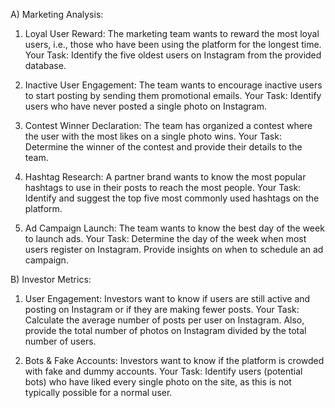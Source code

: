 A) Marketing Analysis:

1.	Loyal User Reward: The marketing team wants to reward the most loyal users, i.e., those who have been using the platform for the longest time.
Your Task: Identify the five oldest users on Instagram from the provided database.

2.	Inactive User Engagement: The team wants to encourage inactive users to start posting by sending them promotional emails.
Your Task: Identify users who have never posted a single photo on Instagram.

3.	Contest Winner Declaration: The team has organized a contest where the user with the most likes on a single photo wins.
Your Task: Determine the winner of the contest and provide their details to the team.

4.	Hashtag Research: A partner brand wants to know the most popular hashtags to use in their posts to reach the most people.
Your Task: Identify and suggest the top five most commonly used hashtags on the platform.

5.	Ad Campaign Launch: The team wants to know the best day of the week to launch ads.
Your Task: Determine the day of the week when most users register on Instagram. Provide insights on when to schedule an ad campaign.


B) Investor Metrics:

1.	User Engagement: Investors want to know if users are still active and posting on Instagram or if they are making fewer posts.
Your Task: Calculate the average number of posts per user on Instagram. Also, provide the total number of photos on Instagram divided by the total number of users.

2.	Bots & Fake Accounts: Investors want to know if the platform is crowded with fake and dummy accounts.
Your Task: Identify users (potential bots) who have liked every single photo on the site, as this is not typically possible for a normal user.

